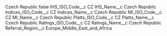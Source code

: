 <?xml version="1.0" encoding="UTF-8"?>
<CustomMetadata xmlns="http://soap.sforce.com/2006/04/metadata" xmlns:xsi="http://www.w3.org/2001/XMLSchema-instance" xmlns:xsd="http://www.w3.org/2001/XMLSchema">
    <label>Czech Republic</label>
    <protected>false</protected>
    <values>
        <field>IHS_ISO_Code__c</field>
        <value xsi:type="xsd:string">CZ</value>
    </values>
    <values>
        <field>IHS_Name__c</field>
        <value xsi:type="xsd:string">Czech Republic</value>
    </values>
    <values>
        <field>Indices_ISO_Code__c</field>
        <value xsi:type="xsd:string">CZ</value>
    </values>
    <values>
        <field>Indices_Name__c</field>
        <value xsi:type="xsd:string">Czech Republic</value>
    </values>
    <values>
        <field>MI_ISO_Code__c</field>
        <value xsi:type="xsd:string">CZ</value>
    </values>
    <values>
        <field>MI_Name__c</field>
        <value xsi:type="xsd:string">Czech Republic</value>
    </values>
    <values>
        <field>Platts_ISO_Code__c</field>
        <value xsi:type="xsd:string">CZ</value>
    </values>
    <values>
        <field>Platts_Name__c</field>
        <value xsi:type="xsd:string">Czech Republic</value>
    </values>
    <values>
        <field>Ratings_ISO_Code__c</field>
        <value xsi:type="xsd:string">CZ</value>
    </values>
    <values>
        <field>Ratings_Name__c</field>
        <value xsi:type="xsd:string">Czech Republic</value>
    </values>
    <values>
        <field>Referral_Region__c</field>
        <value xsi:type="xsd:string">Europe_Middle_East_and_Africa</value>
    </values>
</CustomMetadata>
